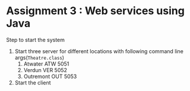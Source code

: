 # Assignment 3 : Web services using Java
Step to start the system
1. Start three server for different locations with following command line args(`Theatre.class`)
   1. Atwater ATW 5051
   2. Verdun VER 5052
   3. Outremont OUT 5053
2. Start the client